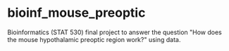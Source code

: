 # bioinf_mouse_preoptic
Bioinformatics (STAT 530) final project to answer the question "How does the mouse hypothalamic preoptic region work?" using data.
